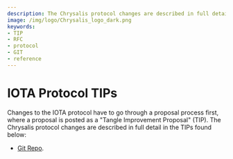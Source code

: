 ```yaml
---
description: The Chrysalis protocol changes are described in full detail in these TIPs hosted on our Github.
image: /img/logo/Chrysalis_logo_dark.png
keywords:
- TIP
- RFC
- protocol
- GIT
- reference
---
```

# IOTA Protocol TIPs

Changes to the IOTA protocol have to go through a proposal process first, where a proposal is posted as a "Tangle Improvement Proposal" (TIP). The Chrysalis protocol changes are described in full detail in the TIPs found below:

- [Git Repo](https://github.com/iotaledger/tips/pulls).
